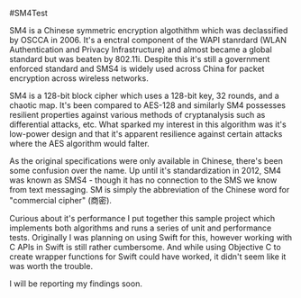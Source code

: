#SM4Test

SM4 is a Chinese symmetric encryption algothithm which was declassified by OSCCA in 2006. It's a enctral component of the WAPI stanrdard (WLAN Authentication and Privacy Infrastructure) and almost became a global standard but was beaten by 802.11i. Despite this it's still a government enforced standard and SMS4 is widely used across China for packet encryption across wireless networks.

SM4 is a 128-bit block cipher which uses a 128-bit key, 32 rounds, and a chaotic map. It's been compared to AES-128 and similarly SM4 possesses resilient properties against various methods of cryptanalysis such as differential attacks, etc. What sparked my interest in this algorithm was it's low-power design and that it's apparent resilience against certain attacks where the AES algorithm would falter.

As the original specifications were only available in Chinese, there's been some confusion over the name. Up until it's standardization in 2012, SM4 was known as SMS4 - though it has no connection to the SMS we know from text messaging. SM is simply the abbreviation of the Chinese word for "commercial cipher" (商密).

Curious about it's performance I put together this sample project which implements both algorithms and runs a series of unit and performance tests.  Originally I was planning on using Swift for this, however working with C APIs in Swift is still rather cumbersome. And while using Objective C to create wrapper functions for Swift could have worked, it didn't seem like it was worth the trouble.

I will be reporting my findings soon.
